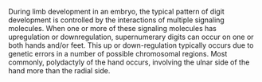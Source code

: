 During limb development in an embryo, the typical pattern of digit development is controlled by the interactions of multiple signaling molecules. When one or more of these signaling molecules has upregulation or downregulation, supernumerary digits can occur on one or both hands and/or feet. This up or down-regulation typically occurs due to genetic errors in a number of possible chromosomal regions. Most commonly, polydactyly of the hand occurs, involving the ulnar side of the hand more than the radial side.